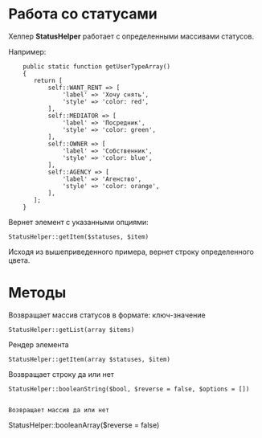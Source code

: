 # Работа со статусами

Хелпер **StatusHelper** работает с определенными массивами статусов.


Например:

```
    public static function getUserTypeArray()
    {
       return [
           self::WANT_RENT => [
               'label' => 'Хочу снять',
               'style' => 'color: red',
           ],
           self::MEDIATOR => [
               'label' => 'Посредник',
               'style' => 'color: green',
           ],
           self::OWNER => [
               'label' => 'Собственник',
               'style' => 'color: blue',
           ],
           self::AGENCY => [
               'label' => 'Агенство',
               'style' => 'color: orange',
           ],
       ];
    }
```


Вернет элемент с указанными опциями:

```
StatusHelper::getItem($statuses, $item)
```

Исходя из вышеприведенного примера, вернет строку определенного цвета.


# Методы

Возвращает массив статусов в формате: ключ-значение
```
StatusHelper::getList(array $items)
```

Рендер элемента
```
StatusHelper::getItem(array $statuses, $item)
```

Возвращает строку да или нет
```
StatusHelper::booleanString($bool, $reverse = false, $options = [])
```
```

Возвращает массив да или нет
```
StatusHelper::booleanArray($reverse = false)
```